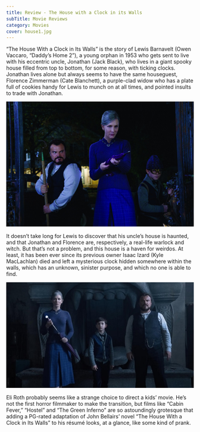 ```yaml
---
title: Review - The House with a Clock in its Walls
subTitle: Movie Reviews
category: Movies
cover: house1.jpg
---
```

“The House With a Clock in Its Walls” is the story of Lewis Barnavelt (Owen Vaccaro, “Daddy’s Home 2”), a young orphan in 1953 who gets sent to live with his eccentric uncle, Jonathan (Jack Black), who lives in a giant spooky house filled from top to bottom, for some reason, with ticking clocks. Jonathan lives alone but always seems to have the same houseguest, Florence Zimmerman (Cate Blanchett), a purple-clad widow who has a plate full of cookies handy for Lewis to munch on at all times, and pointed insults to trade with Jonathan.

![House](./house1.jpg)


It doesn’t take long for Lewis to discover that his uncle’s house is haunted, and that Jonathan and Florence are, respectively, a real-life warlock and witch. But that’s not a problem, and this house is a haven for weirdos. At least, it has been ever since its previous owner Isaac Izard (Kyle MacLachlan) died and left a mysterious clock hidden somewhere within the walls, which has an unknown, sinister purpose, and which no one is able to find.

![House](./house2.jpg)

Eli Roth probably seems like a strange choice to direct a kids’ movie. He’s not the first horror filmmaker to make the transition, but films like “Cabin Fever,” “Hostel” and “The Green Inferno” are so astoundingly grotesque that adding a PG-rated adaptation of John Bellairs’ novel “The House With a Clock in Its Walls” to his résumé looks, at a glance, like some kind of prank.
